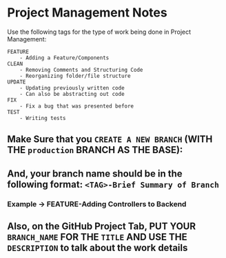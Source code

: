 # Project Management Notes
Use the following tags for the type of work being done in Project Management:

```
FEATURE
    - Adding a Feature/Components
CLEAN
    - Removing Comments and Structuring Code
    - Reorganizing folder/file structure
UPDATE
    - Updating previously written code
    - Can also be abstracting out code
FIX
    - Fix a bug that was presented before
TEST
    - Writing tests
```

## Make Sure that you `CREATE A NEW BRANCH` (WITH THE `production` BRANCH AS THE BASE):
## And, your branch name should be in the following format: `<TAG>-Brief Summary of Branch`

### Example -> FEATURE-Adding Controllers to Backend

## Also, on the GitHub Project Tab, PUT YOUR `BRANCH_NAME` FOR THE ``TITLE`` AND USE THE ``DESCRIPTION`` to talk about the work details
